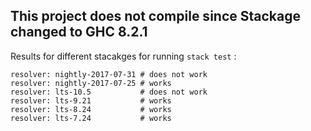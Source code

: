 ## This project does not compile since Stackage changed to GHC 8.2.1

Results for different stacakges for running `stack test` :

```
resolver: nightly-2017-07-31 # does not work
resolver: nightly-2017-07-25 # works
resolver: lts-10.5           # does not work
resolver: lts-9.21           # works
resolver: lts-8.24           # works
resolver: lts-7.24           # works
```
